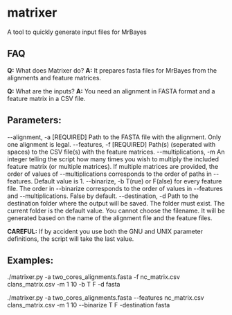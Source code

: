 # matrixer
A tool to quickly generate input files for MrBayes

## FAQ
**Q:** What does Matrixer do?
**A:** It prepares fasta files for MrBayes from the alignments and feature matrices.

**Q:** What are the inputs?
**A:** You need an alignment in FASTA format and a feature matrix in a CSV file.

## Parameters:
--alignment, -a         [REQUIRED] Path to the FASTA file with the alignment. Only one alignment is legal.
--features, -f          [REQUIRED] Path(s) (seperated with spaces) to the CSV file(s) with the feature matrices.
--multiplications, -m   An integer telling the script how many times you wish to multiply the included feature matrix 
                        (or multiple matrices). If multiple matrices are provided, the order of values of --multiplications
                        corresponds to the order of paths in --features. Default value is 1.
--binarize, -b          T(rue) or F(alse) for every feature file. The order in --binarize corresponds to the
                        order of values in --features and --multiplications. False by default.
--destination, -d       Path to the destination folder where the output will be saved. The folder must exist. The current folder
                        is the default value. You cannot choose the filename. It will be generated based on the name of the alignment 
                        file and the feature files.

**CAREFUL:** If by accident you use both the GNU and UNIX parameter definitions, the script will take the last value.

## Examples:

./matrixer.py -a two_cores_alignments.fasta -f nc_matrix.csv clans_matrix.csv -m 1 10 -b T F -d fasta

./matrixer.py -a two_cores_alignments.fasta --features nc_matrix.csv clans_matrix.csv -m 1 10 --binarize T F -destination fasta